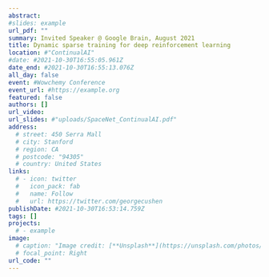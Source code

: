 ```yaml
---
abstract: 
#slides: example
url_pdf: ""
summary: Invited Speaker @ Google Brain, August 2021
title: Dynamic sparse training for deep reinforcement learning
location: #"ContinualAI"
#date: #2021-10-30T16:55:05.961Z
date_end: #2021-10-30T16:55:13.076Z
all_day: false
event: #Wowchemy Conference
event_url: #https://example.org
featured: false
authors: []
url_video: 
url_slides: #"uploads/SpaceNet_ContinualAI.pdf"
address:
  # street: 450 Serra Mall
  # city: Stanford
  # region: CA
  # postcode: "94305"
  # country: United States
links:
  # - icon: twitter
  #   icon_pack: fab
  #   name: Follow
  #   url: https://twitter.com/georgecushen
publishDate: #2021-10-30T16:53:14.759Z
tags: []
projects:
  # - example
image:
  # caption: "Image credit: [**Unsplash**](https://unsplash.com/photos/bzdhc5b3Bxs)"
  # focal_point: Right
url_code: ""
---
```

<!-- 
{{% callout note %}}
Click on the **Slides** button above to view the built-in slides feature.
{{% /callout %}}

Slides can be added in a few ways:

- **Create** slides using Wowchemy's [*Slides*](https://wowchemy.com/docs/managing-content/#create-slides) feature and link using `slides` parameter in the front matter of the talk file
- **Upload** an existing slide deck to `static/` and link using `url_slides` parameter in the front matter of the talk file
- **Embed** your slides (e.g. Google Slides) or presentation video on this page using [shortcodes](https://wowchemy.com/docs/writing-markdown-latex/).

Further event details, including [page elements](https://wowchemy.com/docs/writing-markdown-latex/) such as image galleries, can be added to the body of this page. -->
